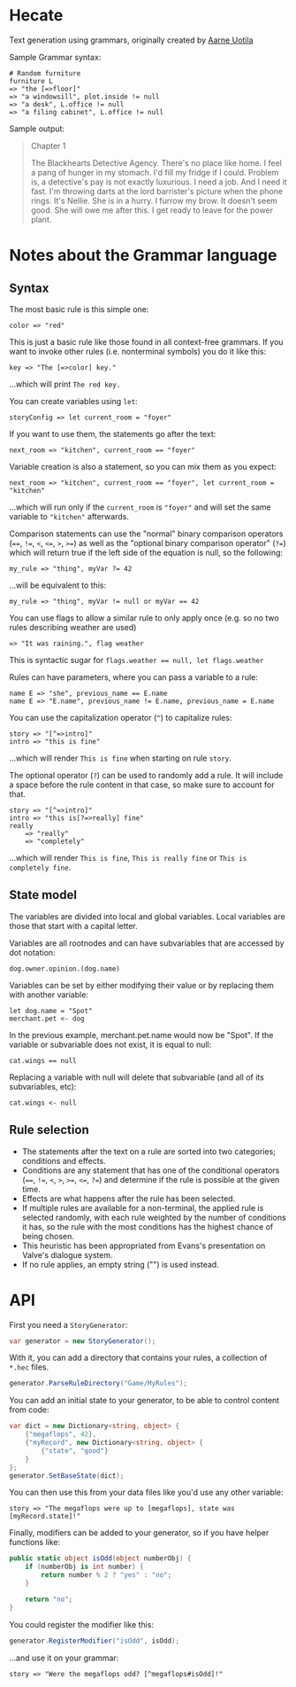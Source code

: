 # Hecate
Text generation using grammars, originally created by [Aarne Uotila](https://github.com/Aarneus/blackhearts)

Sample Grammar syntax:
```
# Random furniture
furniture L
=> "the [=>floor]"
=> "a windowsill", plot.inside != null
=> "a desk", L.office != null
=> "a filing cabinet", L.office != null
```

Sample output:

> Chapter 1
> 
> The Blackhearts Detective Agency. There's no place like home. I feel a pang of hunger in my stomach. I'd fill my fridge if I could. Problem is, a detective's pay is not exactly luxurious. I need a job. And I need it fast. I'm throwing darts at the lord barrister's picture when the phone rings. It's Nellie. She is in a hurry. I furrow my brow. It doesn't seem good. She will owe me after this. I get ready to leave for the power plant.

# Notes about the Grammar language
## Syntax
The most basic rule is this simple one:
```
color => "red"
```

This is just a basic rule like those found in all context-free grammars. If you want to invoke other rules (i.e. nonterminal symbols) you do it like this:
```
key => "The [=>color] key."
```
...which will print `The red key.`

You can create variables using `let`:
```
storyConfig => let current_room = "foyer"
```

If you want to use them, the statements go after the text:
```
next_room => "kitchen", current_room == "foyer"
```

Variable creation is also a statement, so you can mix them as you expect:
```
next_room => "kitchen", current_room == "foyer", let current_room = "kitchen"
```
...which will run only if the `current_room` is `"foyer"` and will set the same variable to `"kitchen"` afterwards.

Comparison statements can use the "normal" binary comparison operators (`==`, `!=`, `<`, `<=`, `>`, `>=`) as well as the "optional binary comparison operator" (`?=`) which will return true if the left side of the equation is null, so the following:
```
my_rule => "thing", myVar ?= 42
```
...will be equivalent to this:
```
my_rule => "thing", myVar != null or myVar == 42
```

You can use flags to allow a similar rule to only apply once (e.g. so no two rules describing weather are used)
```
=> "It was raining.", flag weather
```
This is syntactic sugar for `flags.weather == null, let flags.weather`

Rules can have parameters, where you can pass a variable to a rule:
```
name E => "she", previous_name == E.name
name E => "E.name", previous_name != E.name, previous_name = E.name
```

You can use the capitalization operator (`^`) to capitalize rules:
```
story => "[^=>intro]"
intro => "this is fine"
```
...which will render `This is fine` when starting on rule `story`.

The optional operator (`?`) can be used to randomly add a rule. It will include a space before the rule content in that case, so make sure to account for that.
```
story => "[^=>intro]"
intro => "this is[?=>really] fine"
really
    => "really"
    => "completely"
```
...which will render `This is fine`, `This is really fine` or `This is completely fine`.

## State model
The variables are divided into local and global variables. Local variables are those that start with a capital letter.

Variables are all rootnodes and can have subvariables that are accessed by dot notation:
```
dog.owner.opinion.(dog.name)
```

Variables can be set by either modifying their value or by replacing them with another variable:
```
let dog.name = "Spot"
merchant.pet <- dog
```

In the previous example, merchant.pet.name would now be "Spot". If the variable or subvariable does not exist, it is equal to null:
```
cat.wings == null
```

Replacing a variable with null will delete that subvariable (and all of its subvariables, etc):
```
cat.wings <- null
```

## Rule selection
* The statements after the text on a rule are sorted into two categories; conditions and effects.
* Conditions are any statement that has one of the conditional operators (`==`, `!=`, `<`, `>`, `>=`, `<=`, `?=`) and determine if the rule is possible at the given time.
* Effects are what happens after the rule has been selected.
* If multiple rules are available for a non-terminal, the applied rule is selected randomly, with each rule weighted by the number of conditions it has, so the rule with the most conditions has the highest chance of being chosen.
* This heuristic has been appropriated from Evans's presentation on Valve's dialogue system.
* If no rule applies, an empty string ("") is used instead.

# API

First you need a `StoryGenerator`:
```c#
var generator = new StoryGenerator();
```

With it, you can add a directory that contains your rules, a collection of `*.hec` files.
```c#
generator.ParseRuleDirectory("Game/MyRules");
```

You can add an initial state to your generator, to be able to control content from code:
```c#
var dict = new Dictionary<string, object> {
    {"megaflops", 42},
    {"myRecord", new Dictionary<string, object> {
        {"state", "good"}
    }
};
generator.SetBaseState(dict);
```

You can then use this from your data files like you'd use any other variable:
```
story => "The megaflops were up to [megaflops], state was [myRecord.state]!"
```

Finally, modifiers can be added to your generator, so if you have helper functions like:

```c#
public static object isOdd(object numberObj) {
    if (numberObj is int number) {
        return number % 2 ? "yes" : "no";
    }

    return "no";
}
```

You could register the modifier like this:
```c#
generator.RegisterModifier("isOdd", isOdd);
```

...and use it on your grammar:

```
story => "Were the megaflops odd? [^megaflops#isOdd]!"
```
